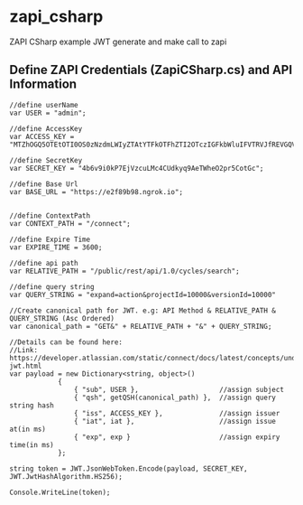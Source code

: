 # zapi_csharp
ZAPI CSharp example JWT generate and make call to zapi


## Define ZAPI Credentials (ZapiCSharp.cs) and API Information

	//define userName
	var USER = "admin";

	//define AccessKey
	var ACCESS_KEY = "MTZhOGQ5OTEtOTI0OS0zNzdmLWIyZTAtYTFkOTFhZTI2OTczIGFkbWluIFVTRVJfREVGQVVMVF9OQU1F";

	//define SecretKey
	var SECRET_KEY = "4b6v9i0kP7EjVzcuLMc4CUdkyq9AeTWheO2pr5CotGc";

	//define Base Url
	var BASE_URL = "https://e2f89b98.ngrok.io";

	
	//define ContextPath
	var CONTEXT_PATH = "/connect";

	//define Expire Time
	var EXPIRE_TIME = 3600;

	//define api path
	var RELATIVE_PATH = "/public/rest/api/1.0/cycles/search";
	
	//define query string
	var QUERY_STRING = "expand=action&projectId=10000&versionId=10000"
	
	//Create canonical path for JWT. e.g: API Method & RELATIVE_PATH & QUERY_STRING (Asc Ordered)
	var canonical_path = "GET&" + RELATIVE_PATH + "&" + QUERY_STRING;
	
	//Details can be found here:
	//Link: https://developer.atlassian.com/static/connect/docs/latest/concepts/understanding-jwt.html
	var payload = new Dictionary<string, object>()
                {
                    { "sub", USER },                    //assign subject 
                    { "qsh", getQSH(canonical_path) },  //assign query string hash
                    { "iss", ACCESS_KEY },              //assign issuer
                    { "iat", iat },                     //assign issue at(in ms)
                    { "exp", exp }                      //assign expiry time(in ms)
                };

	string token = JWT.JsonWebToken.Encode(payload, SECRET_KEY, JWT.JwtHashAlgorithm.HS256);
	
	Console.WriteLine(token);
	
	
